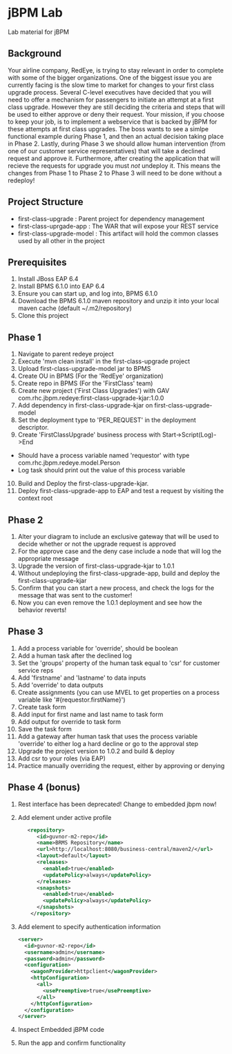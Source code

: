 jBPM Lab
========
Lab material for jBPM


## Background ##
Your airline company, RedEye, is trying to stay relevant in order to complete with some of the bigger organizations. One of the biggest issue you are currently facing is the slow time to market for changes to your first class upgrade process. Several C-level executives have decided that you will need to offer a mechanism for passengers to initiate an attempt at a first class upgrade. However they are still deciding the criteria and steps that will be used to either approve or deny their request. Your mission, if you choose to keep your job, is to implement a webservice that is backed by jBPM for these attempts at first class upgrades. The boss wants to see a simlpe functional example during Phase 1, and then an actual decision taking place in Phase 2. Lastly, during Phase 3 we should allow human intervention (from one of our customer service representatives) that will take a declined request and approve it. Furthermore, after creating the application that will recieve the requests for upgrade you must _not_ undeploy it. This means the changes from Phase 1 to Phase 2 to Phase 3 will need to be done without a redeploy!


## Project Structure ##
* first-class-upgrade : Parent project for dependency management
* first-class-uprgade-app : The WAR that will expose your REST service
* first-class-upgrade-model : This artifact will hold the common classes used by all other in the project

## Prerequisites ##
1. Install JBoss EAP 6.4
2. Install BPMS 6.1.0 into EAP 6.4
3. Ensure you can start up, and log into, BPMS 6.1.0
4. Download the BPMS 6.1.0 maven repository and unzip it into your local maven cache (default ~/.m2/repository)
5. Clone this project


## Phase 1 ##
1. Navigate to parent redeye project
2. Execute 'mvn clean install' in the first-class-upgrade project
3. Upload first-class-upgrade-model jar to BPMS
4. Create OU in BPMS (For the 'RedEye' organization)
5. Create repo in BPMS (For the 'FirstClass' team)
6. Create new project ('First Class Upgrades') with GAV com.rhc.jbpm.redeye:first-class-upgrade-kjar:1.0.0
7. Add dependency in first-class-upgrade-kjar on first-class-upgrade-model
8. Set the deployment type to 'PER_REQUEST' in the deployment descriptor.
9. Create 'FirstClassUpgrade' business process with Start->Script(Log)->End
* Should have a process variable named 'requestor' with type com.rhc.jbpm.redeye.model.Person
* Log task should print out the value of this process variable
10. Build and Deploy the first-class-upgrade-kjar.
11. Deploy first-class-upgrade-app to EAP and test a request by visiting the context root

## Phase 2 ##
1. Alter your diagram to include an exclusive gateway that will be used to decide whether or not the upgrade request is approved
2. For the approve case and the deny case include a node that will log the appropriate message
3. Upgrade the version of first-class-upgrade-kjar to 1.0.1
4. Without undeploying the first-class-upgrade-app, build and deploy the first-class-upgrade-kjar 
5. Confirm that you can start a new process, and check the logs for the message that was sent to the customer!
6. Now you can even remove the 1.0.1 deployment and see how the behavior reverts!

## Phase 3 ##
1. Add a process variable for 'override', should be boolean
2. Add a human task after the declined log
3. Set the 'groups' property of the human task equal to 'csr' for customer service reps
4. Add 'firstname' and 'lastname' to data inputs
5. Add 'override' to data outputs
6. Create assignments (you can use MVEL to get properties on a process variable like '#{requestor.firstName}')
7. Create task form
8. Add input for first name and last name to task form
9. Add output for override to task form
10. Save the task form
11. Add a gateway after human task that uses the process variable 'override' to either log a hard decline or go to the approval step
12. Upgrade the project version to 1.0.2 and build & deploy
13. Add csr to your roles (via EAP)
14. Practice manually overriding the request, either by approving or denying

## Phase 4 (bonus) ##
1. Rest interface has been deprecated! Change to embedded jbpm now!
2. Add <repository> element under active profile

    ```xml
       <repository>
          <id>guvnor-m2-repo</id>
          <name>BRMS Repository</name>
          <url>http://localhost:8080/business-central/maven2/</url>
          <layout>default</layout>
          <releases>
            <enabled>true</enabled>
            <updatePolicy>always</updatePolicy>
          </releases>
          <snapshots>
            <enabled>true</enabled>
            <updatePolicy>always</updatePolicy>
          </snapshots>
        </repository>
    ```

3. Add <server> element to specify authentication information

    ```xml
    <server>
      <id>guvnor-m2-repo</id>
      <username>admin</username>
      <password>admin</password>
      <configuration>
        <wagonProvider>httpclient</wagonProvider>
        <httpConfiguration>
          <all>
            <usePreemptive>true</usePreemptive>
          </all>
        </httpConfiguration>
      </configuration>
    </server>
    ```

4. Inspect Embedded jBPM code
5. Run the app and confirm functionality
